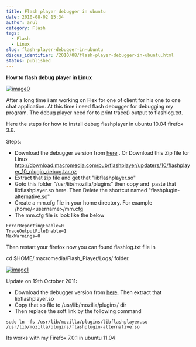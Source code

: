 ```yaml
---
title: Flash player debugger in ubuntu
date: 2010-08-02 15:34
author: arul
category: Flash
tags:
  - Flash
  - Linux
slug: flash-player-debugger-in-ubuntu
disqus_identifier: /2010/08/flash-player-debugger-in-ubuntu.html
status: published
---
```


**How to flash debug player in Linux**

[![image0](http://4.bp.blogspot.com/_X5tq9y9xv2s/TFc1w8gf4JI/AAAAAAAAAfE/-ysWrI7BnTE/s320/Flashlog.png)](http://4.bp.blogspot.com/_X5tq9y9xv2s/TFc1w8gf4JI/AAAAAAAAAfE/-ysWrI7BnTE/s1600/Flashlog.png)

After a long time i am working on Flex for one of client for his one to
one chat application. At this time i need flash debugger for debugging
my program. The debug player need for to print trace() output to
flashlog.txt.

Here the steps for how to install debug flashplayer in ubuntu 10.04
firefox 3.6.

Steps:

-   Download the debugger version from
    [here](http://www.adobe.com/support/flashplayer/downloads.html) . Or
    Download this Zip file for Linux
    <http://download.macromedia.com/pub/flashplayer/updaters/10/flashplayer_10_plugin_debug.tar.gz>
-   Extract that zip file and get that \"libflashplayer.so\"
-   Goto this folder \"/usr/lib/mozilla/plugins\" then copy and  paste
    that libflashplayer.so here. Then Delete the shortcut named
    \"flashplugin-alternative.so\"
-   Create a mm.cfg file in your home directory. For example
    /home/\<username\>/mm.cfg
-   The mm.cfg file is look like the below

``` text
ErrorReportingEnable=0
TraceOutputFileEnable=1
MaxWarnings=0
```

Then restart your firefox now you can found flashlog.txt file in

cd \$HOME/.macromedia/Flash_Player/Logs/ folder.

[![image1](http://2.bp.blogspot.com/_X5tq9y9xv2s/TFc5mvVuXeI/AAAAAAAAAfM/K1ZLN2ivtdE/s320/Mozilla+plugin+folder.png)](http://2.bp.blogspot.com/_X5tq9y9xv2s/TFc5mvVuXeI/AAAAAAAAAfM/K1ZLN2ivtdE/s1600/Mozilla+plugin+folder.png)

Update on 19th October 2011:

-   Download the debugger version from
    [here](http://www.adobe.com/support/flashplayer/downloads.html).
    Then extract that libflashplayer.so
-   Copy that so file to /usr/lib/mozilla/plugins/ dir
-   Then replace the soft link by the following command

``` text
sudo ln -fs /usr/lib/mozilla/plugins/libflashplayer.so /usr/lib/mozilla/plugins/flashplugin-alternative.so
```

Its works with my Firefox 7.0.1 in ubuntu 11.04
